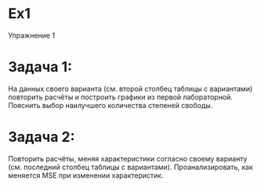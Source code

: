 # Ex1
 Упражнение 1
# Задача 1: 
На данных своего варианта (см. второй столбец таблицы с вариантами) повторить расчёты и построить графики из первой лабораторной. Пояснить выбор наилучшего количества степеней свободы.
# Задача 2: 
Повторить расчёты, меняя характеристики согласно своему варианту (см. последний столбец таблицы с вариантами). Проанализировать, как меняется MSE при изменении характеристик.

